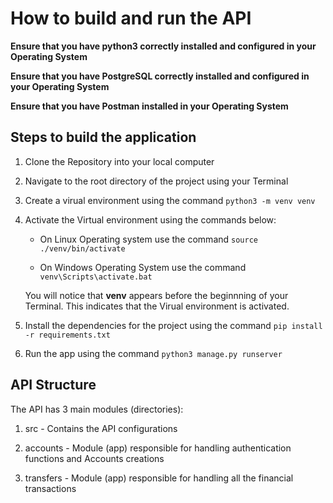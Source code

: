 # How to build and run the API

**Ensure that you have python3 correctly installed and configured in your Operating System**

**Ensure that you have PostgreSQL correctly installed and configured in your Operating System**

**Ensure that you have Postman installed in your Operating System**

## Steps to build the application

 1. Clone the Repository into your local computer

 2. Navigate to the root directory of the project using your Terminal

 3. Create a virual environment using the command ```python3 -m venv venv```

 4. Activate the Virtual environment using the commands below:

     - On Linux Operating system use the command ```source ./venv/bin/activate```

     - On Windows Operating System use the command ```venv\Scripts\activate.bat```

    You will notice that **venv** appears before the beginnning of your Terminal. This indicates that the Virual environment is activated.

 5. Install the dependencies for the project using the command  ```pip install -r requirements.txt```

 6. Run the app using the command ```python3 manage.py runserver```


## API Structure

The API has 3 main modules (directories):

1. src - Contains the API configurations

2. accounts - Module (app) responsible for handling authentication functions and Accounts creations 

3. transfers - Module (app) responsible for handling all the financial transactions
